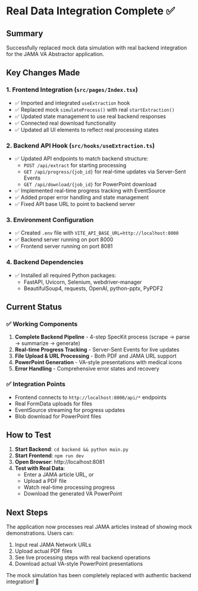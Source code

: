 # Real Data Integration Complete ✅

## Summary

Successfully replaced mock data simulation with real backend integration for the JAMA VA Abstractor application.

## Key Changes Made

### 1. Frontend Integration (`src/pages/Index.tsx`)
- ✅ Imported and integrated `useExtraction` hook
- ✅ Replaced mock `simulateProcess()` with real `startExtraction()`
- ✅ Updated state management to use real backend responses
- ✅ Connected real download functionality
- ✅ Updated all UI elements to reflect real processing states

### 2. Backend API Hook (`src/hooks/useExtraction.ts`)
- ✅ Updated API endpoints to match backend structure:
  - `POST /api/extract` for starting processing
  - `GET /api/progress/{job_id}` for real-time updates via Server-Sent Events
  - `GET /api/download/{job_id}` for PowerPoint download
- ✅ Implemented real-time progress tracking with EventSource
- ✅ Added proper error handling and state management
- ✅ Fixed API base URL to point to backend server

### 3. Environment Configuration
- ✅ Created `.env` file with `VITE_API_BASE_URL=http://localhost:8000`
- ✅ Backend server running on port 8000
- ✅ Frontend server running on port 8081

### 4. Backend Dependencies
- ✅ Installed all required Python packages:
  - FastAPI, Uvicorn, Selenium, webdriver-manager
  - BeautifulSoup4, requests, OpenAI, python-pptx, PyPDF2

## Current Status

### ✅ Working Components
1. **Complete Backend Pipeline** - 4-step SpecKit process (scrape → parse → summarize → generate)
2. **Real-time Progress Tracking** - Server-Sent Events for live updates
3. **File Upload & URL Processing** - Both PDF and JAMA URL support
4. **PowerPoint Generation** - VA-style presentations with medical icons
5. **Error Handling** - Comprehensive error states and recovery

### ✅ Integration Points
- Frontend connects to `http://localhost:8000/api/*` endpoints
- Real FormData uploads for files
- EventSource streaming for progress updates
- Blob download for PowerPoint files

## How to Test

1. **Start Backend**: `cd backend && python main.py`
2. **Start Frontend**: `npm run dev`
3. **Open Browser**: http://localhost:8081
4. **Test with Real Data**:
   - Enter a JAMA article URL, or
   - Upload a PDF file
   - Watch real-time processing progress
   - Download the generated VA PowerPoint

## Next Steps

The application now processes real JAMA articles instead of showing mock demonstrations. Users can:

1. Input real JAMA Network URLs
2. Upload actual PDF files  
3. See live processing steps with real backend operations
4. Download actual VA-style PowerPoint presentations

The mock simulation has been completely replaced with authentic backend integration! 🎉
